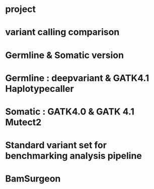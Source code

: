 # project

# variant calling comparison 
# Germline & Somatic version
# Germline : deepvariant & GATK4.1 Haplotypecaller
# Somatic : GATK4.0 & GATK 4.1 Mutect2

# Standard variant set for benchmarking analysis pipeline
# BamSurgeon 
